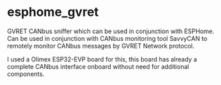 # esphome_gvret
GVRET CANbus sniffer which can be used in conjunction with ESPHome. Can be used in conjunction with CANbus monitoring tool SavvyCAN to remotely monitor CANbus messages by GVRET Network protocol.

I used a Olimex ESP32-EVP board for this, this board has already a complete CANbus interface onboard without need for additional components.
